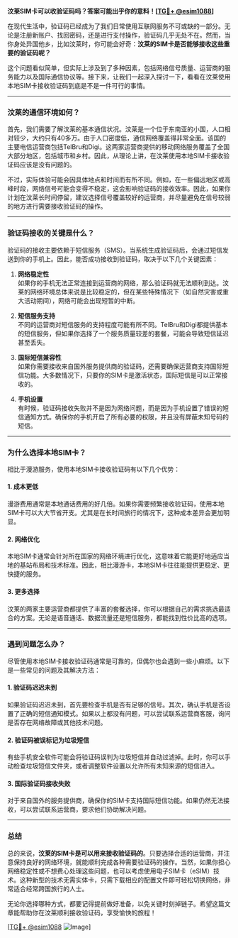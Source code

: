 **汶莱SIM卡可以收验证码吗？答案可能出乎你的意料！[[TG💪+ @esim1088](https://t.me/s/esim1088)]**

在现代生活中，验证码已经成为了我们日常使用互联网服务不可或缺的一部分。无论是注册新账户、找回密码，还是进行支付操作，验证码几乎无处不在。然而，当你身处异国他乡，比如汶莱时，你可能会好奇：**汶莱的SIM卡是否能够接收这些重要的验证码呢？**

这个问题看似简单，但实际上涉及到了多种因素，包括网络信号质量、运营商的服务能力以及国际通信协议等。接下来，让我们一起深入探讨一下，看看在汶莱使用本地SIM卡接收验证码到底是不是一件可行的事情。

---

### **汶莱的通信环境如何？**

首先，我们需要了解汶莱的基本通信状况。汶莱是一个位于东南亚的小国，人口相对较少，大约只有40多万。由于人口密度低，通信网络覆盖得非常全面。该国的主要电信运营商包括TelBru和Digi。这两家运营商提供的移动网络服务覆盖了全国大部分地区，包括城市和乡村。因此，从理论上讲，在汶莱使用本地SIM卡接收验证码应该是没有问题的。

不过，实际体验可能会因具体地点和时间而有所不同。例如，在一些偏远地区或高峰时段，网络信号可能会变得不稳定，这会影响验证码的接收效率。因此，如果你计划在汶莱长时间停留，建议选择信号覆盖较好的运营商，并尽量避免在信号较弱的地方进行需要接收验证码的操作。

---

### **验证码接收的关键是什么？**

验证码的接收主要依赖于短信服务（SMS）。当系统生成验证码后，会通过短信发送到你的手机上。因此，能否成功接收到验证码，取决于以下几个关键因素：

1. **网络稳定性**  
   如果你的手机无法正常连接到运营商的网络，那么验证码就无法顺利到达。汶莱的网络环境总体来说是比较稳定的，但在某些特殊情况下（如自然灾害或重大活动期间），网络可能会出现短暂的中断。

2. **短信服务支持**  
   不同的运营商对短信服务的支持程度可能有所不同。TelBru和Digi都提供基本的短信服务，但如果你选择了一个服务质量较差的套餐，可能会导致短信延迟甚至丢失。

3. **国际短信兼容性**  
   如果你需要接收来自国外服务提供商的验证码，还需要确保运营商支持国际短信功能。大多数情况下，只要你的SIM卡是激活状态，国际短信是可以正常接收的。

4. **手机设置**  
   有时候，验证码接收失败并不是因为网络问题，而是因为手机设置了错误的短信通知方式。确保你的手机开启了所有必要的权限，并且没有屏蔽未知号码的短信。

---

### **为什么选择本地SIM卡？**

相比于漫游服务，使用本地SIM卡接收验证码有以下几个优势：

#### **1. 成本更低**
漫游费用通常是本地通话费用的好几倍。如果你需要频繁接收验证码，使用本地SIM卡可以大大节省开支。尤其是在长时间旅行的情况下，这种成本差异会更加明显。

#### **2. 网络优化**
本地SIM卡通常会针对所在国家的网络环境进行优化，这意味着它能更好地适应当地的基站布局和技术标准。因此，相比漫游卡，本地SIM卡往往能提供更稳定、更快捷的服务。

#### **3. 更多选择**
汶莱的两家主要运营商都提供了丰富的套餐选择，你可以根据自己的需求挑选最适合的方案。无论是语音通话、数据流量还是短信服务，都能找到性价比高的选项。

---

### **遇到问题怎么办？**

尽管使用本地SIM卡接收验证码通常是可靠的，但偶尔也会遇到一些小麻烦。以下是一些常见的问题及其解决方法：

#### **1. 验证码迟迟未到**
如果验证码迟迟未到，首先要检查手机是否有足够的信号。其次，确认手机是否设置了正确的短信通知模式。如果以上都没有问题，可以尝试联系运营商客服，询问是否存在网络故障或其他技术问题。

#### **2. 验证码被误标记为垃圾短信**
有些手机安全软件可能会将验证码误判为垃圾短信并自动过滤掉。此时，你可以手动检查垃圾短信文件夹，或者调整软件设置以允许所有未知来源的短信进入。

#### **3. 国际验证码接收失败**
对于来自国外的服务提供商，确保你的SIM卡支持国际短信功能。如果仍然无法接收，可以尝试联系运营商，要求他们协助解决问题。

---

### **总结**

总的来说，**汶莱的SIM卡是可以用来接收验证码的**。只要选择合适的运营商，并注意保持良好的网络环境，就能顺利完成各种需要验证码的操作。当然，如果你担心网络稳定性或不想费心处理这些问题，也可以考虑使用电子SIM卡（eSIM）技术。这种新型的技术无需实体卡，只需下载相应的配置文件即可轻松切换网络，非常适合经常跨国旅行的人士。

无论你选择哪种方式，都要记得提前做好准备，以免关键时刻掉链子。希望这篇文章能帮助你在汶莱顺利接收验证码，享受愉快的旅程！

[[TG💪+ @esim1088](https://t.me/s/esim1088) ![Image](https://i.postimg.cc/4NQfJmqS/Snipaste-2025-05-13-00-14-12.png)]